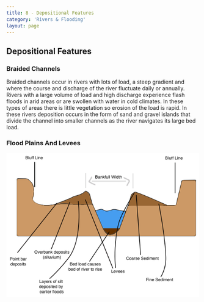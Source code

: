 ```yaml
---
title: 8 - Depositional Features
category: 'Rivers & Flooding'
layout: page
---
```


Depositional Features
---------------------

### Braided Channels

Braided channels occur in rivers with lots of load, a steep gradient and where the course and discharge of the river fluctuate daily or annually. Rivers with a large volume of load and high discharge experience flash floods in arid areas or are swollen with water in cold climates. In these types of areas there is little vegetation so erosion of the load is rapid. In these rivers deposition occurs in the form of sand and gravel islands that divide the channel into smaller channels as the river navigates its large bed load. 

### Flood Plains And Levees

![](/Images/rivers/levee.png)